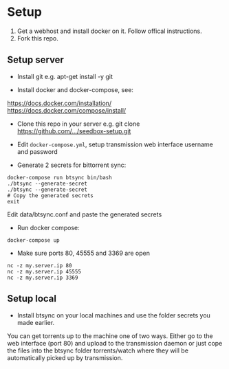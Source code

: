 # Setup

1. Get a webhost and install docker on it. Follow offical instructions.
2. Fork this repo.

## Setup server

- Install git e.g. apt-get install -y git

- Install docker and docker-compose, see:

https://docs.docker.com/installation/
https://docs.docker.com/compose/install/

- Clone this repo in your server e.g. git clone https://github.com/.../seedbox-setup.git

- Edit `docker-compose.yml`, setup transmission web interface username and password

- Generate 2 secrets for bittorrent sync:

```
docker-compose run btsync bin/bash
./btsync --generate-secret
./btsync --generate-secret
# Copy the generated secrets
exit
```

Edit data/btsync.conf and paste the generated secrets


- Run docker compose:

```
docker-compose up
```

- Make sure ports 80, 45555 and 3369 are open

```
nc -z my.server.ip 80
nc -z my.server.ip 45555
nc -z my.server.ip 3369
```

## Setup local

- Install btsync on your local machines and use the folder secrets you made earlier.

You can get torrents up to the machine one of two ways. Either go to the web interface (port 80) and upload to the transmission daemon or just cope the files into the btsync folder torrents/watch where they will be automatically picked up by transmission.
